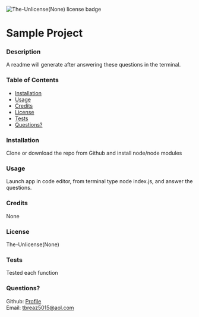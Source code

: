 
  
  ![The-Unlicense(None) license badge](https://img.shields.io/static/v1?label=license&message=The-Unlicense(None)&color=blue)

  # Sample Project

  ### Description
  A readme will generate after answering these questions in the terminal.

  ### Table of Contents
  + [Installation](#installation)
  + [Usage](#usage)
  + [Credits](#credits)
  + [License](#license)
  + [Tests](#tests)
  + [Questions?](#questions?)

  ### Installation
  Clone or download the repo from Github and install node/node modules

  ### Usage
  Launch app in code editor, from terminal type node index.js, and answer the questions.

  ### Credits
  None

  ### License
  The-Unlicense(None)

  ### Tests
  Tested each function

  ### Questions?
  Github: [Profile](https://github.com/tbreazier)  
  Email: tbreaz5015@aol.com

